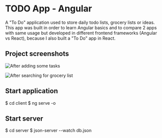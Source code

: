 # TODO App - Angular

A "To Do" application used to store daily todo lists, grocery lists or ideas. This app was built in order to learn Angular basics and to compare 2 apps with same usage but developed in different frontend frameworks (Angular vs React), because I also built a "To Do" app in React.

## Project screenshots

![After adding some tasks](/TODO-App-Angular/client/images/ReadmePhoto1.png "App interface")

![After searching for grocery list](/TODO-App-Angular/client/images/ReadmePhoto2.png "Simple search in todo list")

## Start application

$ cd client
$ ng serve -o

## Start server

$ cd server
$ json-server --watch db.json
